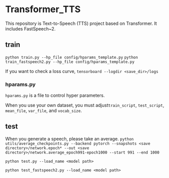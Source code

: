 # Transformer_TTS

This repository is Text-to-Speech (TTS) project based on Transformer.
It includes FastSpeech~2.


## train

`python train.py --hp_file config/hparams_template.py`
`python train_fastspeech2.py --hp_file config/hparams_template.py`

If you want to check a loss curve, `tensorboard --logdir <save_dir>/logs`

### hparams.py

`hparams.py` is a file to control hyper parameters.

When you use your own dataset, you must adjust`train_script`, `test_script`, `mean_file`, `var_file`, and `vocab_size`.

## test

When you generate a speech, please take an average.
`python utils/average_checkpoints.py --backend pytorch --snapshots <save directory>/network.epoch* --out <save directory>/network.average_epoch991-epoch1000 --start 991 --end 1000`


`python test.py --load_name <model path>`

`python test_fastspeech2.py --load_name <model path>`
